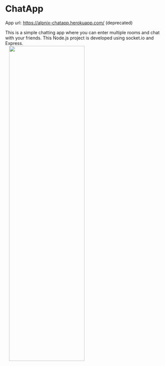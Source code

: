 # ChatApp
App url: https://alpnix-chatapp.herokuapp.com/ (deprecated)

This is a simple chatting app where you can enter multiple rooms and chat with your friends. This Node.js project is developed using socket.io and Express.       
<img style="position:absolute;left:50%;transform:translateX(-50%)" width="50%" src="https://cdn.pixabay.com/photo/2015/04/23/17/41/node-js-736399_960_720.png">
